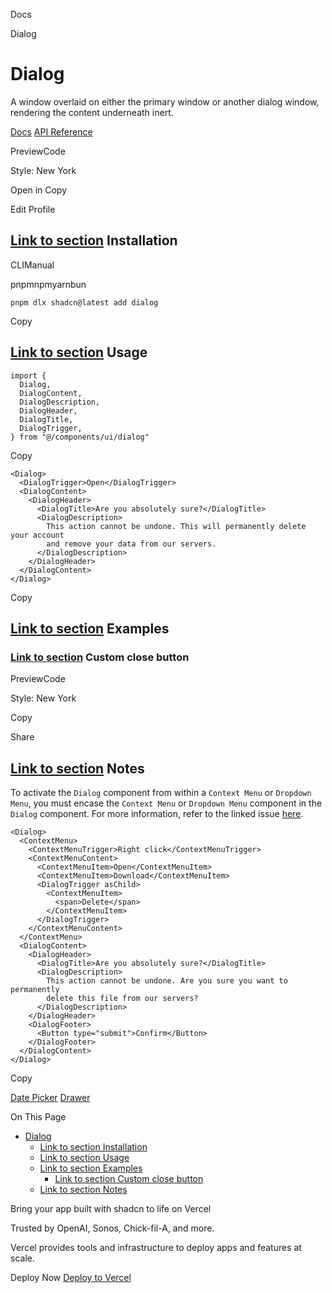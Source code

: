 Docs

Dialog

# Dialog

A window overlaid on either the primary window or another dialog window, rendering the content underneath inert.

[Docs](https://www.radix-ui.com/docs/primitives/components/dialog) [API Reference](https://www.radix-ui.com/docs/primitives/components/dialog#api-reference)

PreviewCode

Style: New York

Open in Copy

Edit Profile

## [Link to section](\#installation) Installation

CLIManual

pnpmnpmyarnbun

```relative font-mono text-sm leading-none
pnpm dlx shadcn@latest add dialog

```

Copy

## [Link to section](\#usage) Usage

```relative rounded bg-muted px-[0.3rem] py-[0.2rem] font-mono text-sm
import {
  Dialog,
  DialogContent,
  DialogDescription,
  DialogHeader,
  DialogTitle,
  DialogTrigger,
} from "@/components/ui/dialog"
```

Copy

```relative rounded bg-muted px-[0.3rem] py-[0.2rem] font-mono text-sm
<Dialog>
  <DialogTrigger>Open</DialogTrigger>
  <DialogContent>
    <DialogHeader>
      <DialogTitle>Are you absolutely sure?</DialogTitle>
      <DialogDescription>
        This action cannot be undone. This will permanently delete your account
        and remove your data from our servers.
      </DialogDescription>
    </DialogHeader>
  </DialogContent>
</Dialog>
```

Copy

## [Link to section](\#examples) Examples

### [Link to section](\#custom-close-button) Custom close button

PreviewCode

Style: New York

Copy

Share

## [Link to section](\#notes) Notes

To activate the `Dialog` component from within a `Context Menu` or `Dropdown Menu`, you must encase the `Context Menu` or
`Dropdown Menu` component in the `Dialog` component. For more information, refer to the linked issue [here](https://github.com/radix-ui/primitives/issues/1836).

```relative rounded bg-muted px-[0.3rem] py-[0.2rem] font-mono text-sm
<Dialog>
  <ContextMenu>
    <ContextMenuTrigger>Right click</ContextMenuTrigger>
    <ContextMenuContent>
      <ContextMenuItem>Open</ContextMenuItem>
      <ContextMenuItem>Download</ContextMenuItem>
      <DialogTrigger asChild>
        <ContextMenuItem>
          <span>Delete</span>
        </ContextMenuItem>
      </DialogTrigger>
    </ContextMenuContent>
  </ContextMenu>
  <DialogContent>
    <DialogHeader>
      <DialogTitle>Are you absolutely sure?</DialogTitle>
      <DialogDescription>
        This action cannot be undone. Are you sure you want to permanently
        delete this file from our servers?
      </DialogDescription>
    </DialogHeader>
    <DialogFooter>
      <Button type="submit">Confirm</Button>
    </DialogFooter>
  </DialogContent>
</Dialog>
```

Copy

[Date Picker](/docs/components/date-picker) [Drawer](/docs/components/drawer)

On This Page

- [Dialog](#dialog)
  - [Link to section Installation](#link-to-section-installation)
  - [Link to section Usage](#link-to-section-usage)
  - [Link to section Examples](#link-to-section-examples)
    - [Link to section Custom close button](#link-to-section-custom-close-button)
  - [Link to section Notes](#link-to-section-notes)

Bring your app built with shadcn to life on Vercel

Trusted by OpenAI, Sonos, Chick-fil-A, and more.

Vercel provides tools and infrastructure to deploy apps and features at scale.

Deploy Now [Deploy to Vercel](https://vercel.com/new?utm_source=shadcn_site&utm_medium=web&utm_campaign=docs_cta_deploy_now_callout)